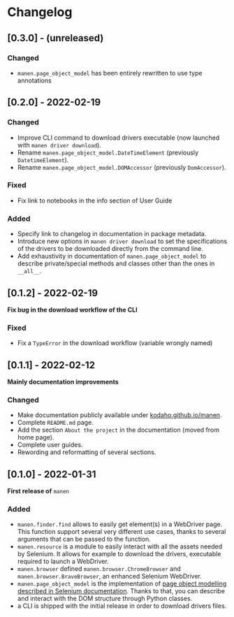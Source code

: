 # Changelog

## [0.3.0] - (unreleased)

### Changed

- `manen.page_object_model` has been entirely rewritten to use type annotations

## [0.2.0] - 2022-02-19

### Changed

- Improve CLI command to download drivers executable (now launched with `manen driver download`).
- Rename `manen.page_object_model.DateTimeElement` (previously `DatetimeElement`).
- Rename `manen.page_object_model.DOMAccessor` (previously `DomAccessor`).

### Fixed

- Fix link to notebooks in the info section of User Guide

### Added

- Specify link to changelog in documentation in package metadata.
- Introduce new options in `manen driver download` to set the specifications of the drivers
  to be downloaded directly from the command line.
- Add exhaustivity in documentation of `manen.page_object_model` to describe
  private/special methods and classes other than the ones in `__all__`.

## [0.1.2] - 2022-02-19

**Fix bug in the download workflow of the CLI**

### Fixed

- Fix a `TypeError` in the download workflow (variable wrongly named)

## [0.1.1] - 2022-02-12

**Mainly documentation improvements**

### Changed

- Make documentation publicly available under
  [kodaho.github.io/manen](https://kodaho.github.io/manen/).
- Complete `README.md` page.
- Add the section `About the project` in the documentation (moved from home page).
- Complete user guides.
- Rewording and reformatting of several sections.

## [0.1.0] - 2022-01-31

**First release of** `manen`

### Added

- `manen.finder.find` allows to easily get element(s) in a WebDriver
  page. This function support several very different use cases, thanks to several
  arguments that can be passed to the function.
- `manen.resource` is a module to easily interact with all the assets
  needed by Selenium. It allows for example to download the drivers, executable
  required to launch a WebDriver.
- `manen.browser` defined `manen.browser.ChromeBrowser`
  and `manen.browser.BraveBrowser`, an enhanced Selenium WebDriver.
- `manen.page_object_model` is the implementation of [page object
  modelling described in Selenium documentation](https://www.selenium.dev/documentation/test_practices/encouraged/page_object_models/).
  Thanks to that, you can describe and interact with the DOM structure through
  Python classes.
- a CLI is shipped with the initial release in order to download
  drivers files.
